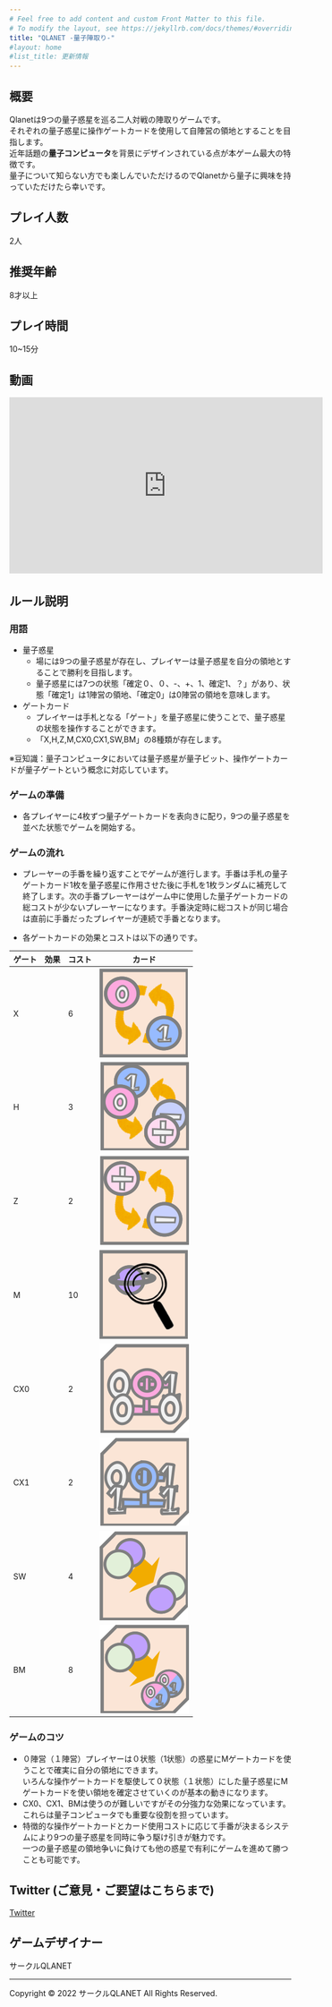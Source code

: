 ```yaml
---
# Feel free to add content and custom Front Matter to this file.
# To modify the layout, see https://jekyllrb.com/docs/themes/#overriding-theme-defaults
title: "QLANET -量子陣取り-"
#layout: home
#list_title: 更新情報
---
```


## 概要
Qlanetは9つの量子惑星を巡る二人対戦の陣取りゲームです。  
それぞれの量子惑星に操作ゲートカードを使用して自陣営の領地とすることを目指します。  
近年話題の**量子コンピュータ**を背景にデザインされている点が本ゲーム最大の特徴です。  
量子について知らない方でも楽しんでいただけるのでQlanetから量子に興味を持っていただけたら幸いです。

## プレイ人数
2人
## 推奨年齢
8才以上
## プレイ時間
10~15分

## 動画

<iframe width="560" height="315" src="https://www.youtube.com/embed/Ny17yqxpFA4" title="YouTube video player" frameborder="0" allow="accelerometer; autoplay; clipboard-write; encrypted-media; gyroscope; picture-in-picture" allowfullscreen></iframe>

<!-- [youtube](https://youtu.be/Ny17yqxpFA4) -->

## ルール説明

### 用語

- 量子惑星
    - 場には9つの量子惑星が存在し、プレイヤーは量子惑星を自分の領地とすることで勝利を目指します。
    - 量子惑星には7つの状態「確定０、０、-、+、1、確定1、？」があり、状態「確定1」は1陣営の領地、「確定0」は0陣営の領地を意味します。
- ゲートカード
    - プレイヤーは手札となる「ゲート」を量子惑星に使うことで、量子惑星の状態を操作することができます。
    - 「X,H,Z,M,CX0,CX1,SW,BM」の8種類が存在します。

※豆知識：量子コンピュータにおいては量子惑星が量子ビット、操作ゲートカードが量子ゲートという概念に対応しています。


### ゲームの準備

- 各プレイヤーに4枚ずつ量子ゲートカードを表向きに配り，9つの量子惑星を並べた状態でゲームを開始する。

### ゲームの流れ
- プレーヤーの手番を繰り返すことでゲームが進行します。手番は手札の量子ゲートカード1枚を量子惑星に作用させた後に手札を1枚ランダムに補充して終了します。次の手番プレーヤーはゲーム中に使用した量子ゲートカードの総コストが少ないプレーヤーになります。手番決定時に総コストが同じ場合は直前に手番だったプレイヤーが連続で手番となります。

- 各ゲートカードの効果とコストは以下の通りです。

| ゲート | 効果 | コスト | カード |
| ---- | ---- | ---- | ---- |
| X   |   | 6 |  <img src="https://github.com/QuantumComputerStudy/qlanet/blob/main/assets/images/X.png?raw=true"> |
| H   |   | 3 |  <img src="https://github.com/QuantumComputerStudy/qlanet/blob/main/assets/images/H.png?raw=true"> |
| Z   |   | 2 |  <img src="https://github.com/QuantumComputerStudy/qlanet/blob/main/assets/images/Z.png?raw=true"> |
| M   |   | 10 | <img src="https://github.com/QuantumComputerStudy/qlanet/blob/main/assets/images/M.png?raw=true"> |
| CX0 |   | 2 |  <img src="https://github.com/QuantumComputerStudy/qlanet/blob/main/assets/images/CX0.png?raw=true"> |
| CX1 |   | 2 |  <img src="https://github.com/QuantumComputerStudy/qlanet/blob/main/assets/images/CX1.png?raw=true"> |
| SW |   | 4  |  <img src="https://github.com/QuantumComputerStudy/qlanet/blob/main/assets/images/SW.png?raw=true"> |
| BM |   | 8  |  <img src="https://github.com/QuantumComputerStudy/qlanet/blob/main/assets/images/BM.png?raw=true"> |

### ゲームのコツ
- ０陣営（１陣営）プレイヤーは０状態（1状態）の惑星にMゲートカードを使うことで確実に自分の領地にできます。  
いろんな操作ゲートカードを駆使して０状態（１状態）にした量子惑星にMゲートカードを使い領地を確定させていくのが基本の動きになります。
- CX0、CX1、BMは使うのが難しいですがその分強力な効果になっています。  
これらは量子コンピュータでも重要な役割を担っています。
- 特徴的な操作ゲートカードとカード使用コストに応じて手番が決まるシステムにより9つの量子惑星を同時に争う駆け引きが魅力です。  
一つの量子惑星の領地争いに負けても他の惑星で有利にゲームを進めて勝つことも可能です。

## Twitter (ご意見・ご要望はこちらまで)
[Twitter](https://twitter.com/qlanet_game)


## ゲームデザイナー
サークルQLANET

---

Copyright © 2022 サークルQLANET All Rights Reserved.
